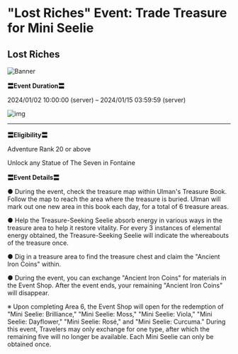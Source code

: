 # "Lost Riches" Event: Trade Treasure for Mini Seelie
## Lost Riches
![Banner](https://sdk.hoyoverse.com/upload/ann/2023/12/06/d8eb0359b7e3d8cdff85c1c737925adf_7334334116165513987.png)

**〓Event Duration〓**

2024/01/02 10:00:00 (server) – 2024/01/15 03:59:59 (server)

![img](https://sdk.hoyoverse.com/upload/ann/2023/11/23/f3dfd2051e5db334da398359cc05b2a8_5874286358480467819.png)

****

**〓Eligibility〓**

Adventure Rank 20 or above

Unlock any Statue of The Seven in Fontaine

**〓Event Details〓**

● During the event, check the treasure map within Ulman's Treasure Book. Follow the map to reach the area where the treasure is buried. Ulman will mark out one new area in this book each day, for a total of 6 treasure areas.

● Help the Treasure-Seeking Seelie absorb energy in various ways in the treasure area to help it restore vitality. For every 3 instances of elemental energy obtained, the Treasure-Seeking Seelie will indicate the whereabouts of the treasure once.

● Dig in a treasure area to find the treasure chest and claim the "Ancient Iron Coins" within.

● During the event, you can exchange "Ancient Iron Coins" for materials in the Event Shop. After the event ends, your remaining "Ancient Iron Coins" will disappear.

※ Upon completing Area 6, the Event Shop will open for the redemption of "Mini Seelie: Brilliance," "Mini Seelie: Moss," "Mini Seelie: Viola," "Mini Seelie: Dayflower," "Mini Seelie: Rosé," and "Mini Seelie: Curcuma." During this event, Travelers may only exchange for one type, after which the remaining five will no longer be available. Each Mini Seelie can only be obtained once.

